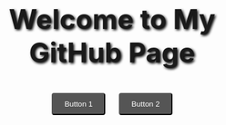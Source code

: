 <!DOCTYPE html>
<html lang="en">
<head>
  <meta charset="UTF-8">
  <meta name="viewport" content="width=device-width, initial-scale=1.0">
  <title>My GitHub Page</title>
  <style>
    /* Add your custom CSS styles here */

    body {
      background-color: #222;
      color: #fff;
      font-family: Arial, sans-serif;
      margin: 0;
      padding: 0;
    }

    .container {
      max-width: 800px;
      margin: 0 auto;
      padding: 20px;
      text-align: center;
    }

    h1 {
      font-size: 3rem;
      text-shadow: 2px 2px 4px #000;
    }

    .button {
      display: inline-block;
      padding: 10px 20px;
      background-color: #555;
      color: #fff;
      text-decoration: none;
      border-radius: 4px;
      margin: 10px;
      transition: background-color 0.3s ease;
    }

    .button:hover {
      background-color: #777;
    }
  </style>
</head>
<body>
  <div class="container">
    <h1>Welcome to My GitHub Page</h1>
    <button class="button" onclick="openURL('https://www.example.com')">Button 1</button>
    <button class="button" onclick="openURL('https://www.example.com')">Button 2</button>
  </div>

  <script>
    function openURL(url) {
      window.open(url);
    }
  </script>
</body>
</html>
